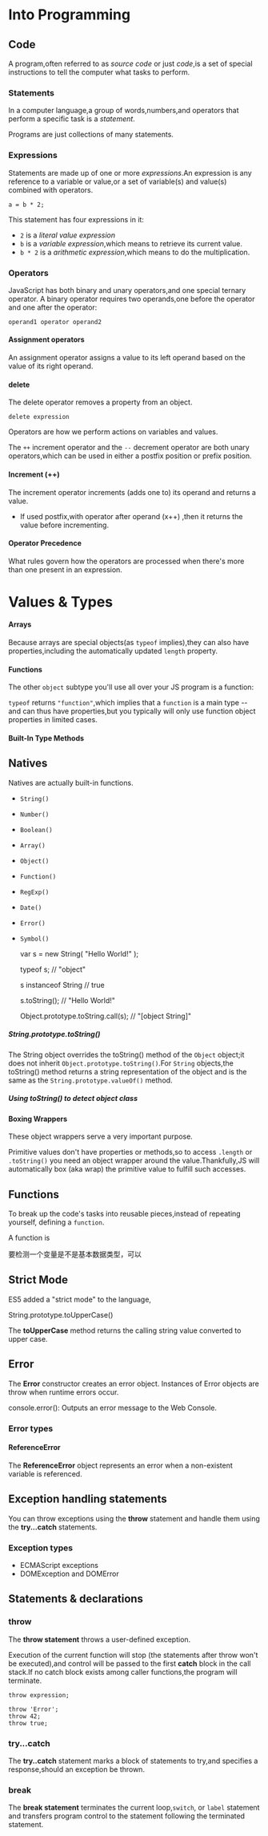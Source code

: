 # Into Programming

## Code
A program,often referred to as *source code* or just *code*,is a set of special instructions to tell the computer what tasks to perform.

### Statements
In a computer language,a group of words,numbers,and operators that perform a specific task is a *statement*.

Programs are just collections of many statements.

### Expressions
Statements are made up of one or more *expressions*.An expression is any reference to a variable or value,or a set of variable(s) and value(s) combined with operators.

    a = b * 2;

This statement has four expressions in it:
- `2` is a *literal value expression*
- `b` is a *variable expression*,which means to retrieve its current value.
- `b * 2` is a *arithmetic expression*,which means to do the multiplication.

### Operators

JavaScript has both binary and unary operators,and one special ternary operator. A binary operator requires two operands,one before the operator and one after the operator:

    operand1 operator operand2
    
#### Assignment operators

An assignment operator assigns a value to its left operand based on the value of its right operand.

#### delete

The delete operator removes a property from an object.

    delete expression
    


Operators are how we perform actions on variables and values.

The `++` increment operator and the `--` decrement operator are both unary operators,which can be used in either a postfix position or prefix position.

#### Increment (++)

The increment operator increments (adds one to) its operand and returns a value.

- If used postfix,with operator after operand (x++) ,then it returns the value before incrementing.

#### Operator Precedence

What rules govern how the operators are processed when there's more than one present in an expression.



# Values & Types


#### Arrays

Because arrays are special objects(as `typeof` implies),they can also have properties,including the automatically updated `length` property.

#### Functions

The other `object` subtype you'll use all over your JS program is a function:

`typeof` returns `"function"`,which implies that a `function` is a main type -- and can thus have properties,but you typically will only use function object properties in limited cases.

#### Built-In Type Methods


## Natives

Natives are actually built-in functions.

- `String()`
- `Number()`
- `Boolean()`
- `Array()`
- `Object()`
- `Function()`
- `RegExp()`
- `Date()`
- `Error()`
- `Symbol()`


    var s = new String( "Hello World!" );
    
    typeof s; // "object"
    
    s instanceof String // true
    
    s.toString(); // "Hello World!"
    
    Object.prototype.toString.call(s);  // "[object String]"

##### String.prototype.toString()

The String object overrides the toString() method of the `Object` object;it does not inherit `Object.prototype.toString()`.For `String` objects,the toString() method returns a string representation of the object and is the same as the `String.prototype.valueOf()` method.

##### Using toString() to detect object class

#### Boxing Wrappers

These object wrappers serve a very important purpose.

Primitive values don't have properties or methods,so to access `.length` or `.toString()` you need an object wrapper around the value.Thankfully,JS will automatically box (aka wrap) the primitive value to fulfill such accesses.

## Functions

To break up the code's tasks into reusable pieces,instead of repeating yourself, defining a `function`.

A function is

要检测一个变量是不是基本数据类型，可以

## Strict Mode
ES5 added a "strict mode" to the language,



String.prototype.toUpperCase()

The **toUpperCase** method returns the calling string value converted to upper case.

## Error

The **Error** constructor creates an error object. Instances of Error objects are throw when runtime errors occur.

console.error(): Outputs an error message to the Web Console.

### Error types

#### ReferenceError

The **ReferenceError** object represents an error when a non-existent variable is referenced.

## Exception handling statements

You can throw exceptions using the **throw** statement and handle them using the **try...catch** statements.

### Exception types

- ECMAScript exceptions
- DOMException and DOMError

## Statements & declarations

### throw

The **throw statement** throws a user-defined exception.

Execution of the current function will stop (the statements after throw won't be executed),and control will be passed to the first **catch** block in the call stack.If no catch block exists among caller functions,the program will terminate.

    throw expression;
    
    throw 'Error';
    throw 42;
    throw true;
    
### try...catch

The **try..catch** statement marks a block of statements to try,and specifies a response,should an exception be thrown.

### break

The **break statement** terminates the current loop,`switch`, or `label` statement and transfers program control to the statement following the terminated statement.